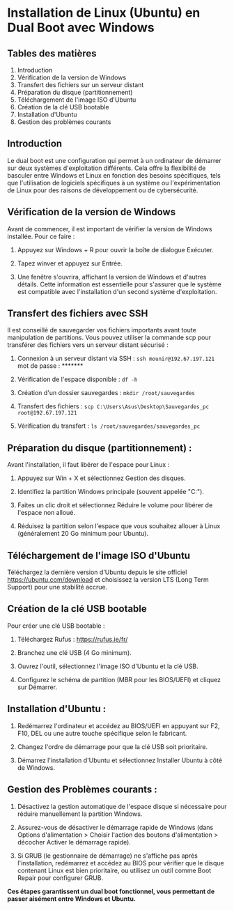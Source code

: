 # Installation de Linux (Ubuntu) en Dual Boot avec Windows

## Tables des matières

  1. Introduction
  2. Vérification de la version de Windows
  3. Transfert des fichiers sur un serveur distant
  4. Préparation du disque (partitionnement)
  5. Téléchargement de l'image ISO d'Ubuntu
  6. Création de la clé USB bootable
  7. Installation d'Ubuntu
  8. Gestion des problèmes courants

## Introduction

Le dual boot est une configuration qui permet à un ordinateur de démarrer sur deux systèmes d'exploitation différents. Cela offre la flexibilité de basculer entre Windows et Linux en fonction des besoins spécifiques, tels que l'utilisation de logiciels spécifiques à un système ou l'expérimentation de Linux pour des raisons de développement ou de cybersécurité.

## Vérification de la version de Windows

Avant de commencer, il est important de vérifier la version de Windows installée. Pour ce faire :

  1. Appuyez sur Windows + R pour ouvrir la boîte de dialogue Exécuter.

  2. Tapez winver et appuyez sur Entrée.
    
  3. Une fenêtre s'ouvrira, affichant la version de Windows et d'autres détails. Cette information est essentielle pour s'assurer que le système est compatible avec l'installation d'un second système d'exploitation.
  
## Transfert des fichiers avec SSH

Il est conseillé de sauvegarder vos fichiers importants avant toute manipulation de partitions. Vous pouvez utiliser la commande scp pour transférer des fichiers vers un serveur distant sécurisé :

  1. Connexion à un serveur distant via SSH : `ssh mounir@192.67.197.121`
    mot de passe : *******

  
  2. Vérification de l'espace disponible : `df -h`
    

  3. Création d'un dossier sauvegardes : `mkdir /root/sauvegardes`
    

  4. Transfert des fichiers : `scp C:\Users\Asus\Desktop\Sauvegardes_pc root@192.67.197.121`
    

  5. Vérification du transfert : `ls /root/sauvegardes/sauvegardes_pc`
    

## Préparation du disque (partitionnement) :

Avant l'installation, il faut libérer de l'espace pour Linux :

  1. Appuyez sur Win + X et sélectionnez Gestion des disques.

  2. Identifiez la partition Windows principale (souvent appelée "C:").

  3. Faites un clic droit et sélectionnez Réduire le volume pour libérer de l'espace non alloué.

  4. Réduisez la partition selon l'espace que vous souhaitez allouer à Linux (généralement 20 Go minimum pour Ubuntu).
    
## Téléchargement de l'image ISO d'Ubuntu

Téléchargez la dernière version d'Ubuntu depuis le site officiel https://ubuntu.com/download et choisissez la version LTS (Long Term Support) pour une stabilité accrue.

## Création de la clé USB bootable

Pour créer une clé USB bootable :

  1. Téléchargez Rufus : https://rufus.ie/fr/

  2. Branchez une clé USB (4 Go minimum).

  3. Ouvrez l'outil, sélectionnez l'image ISO d'Ubuntu et la clé USB.

  4. Configurez le schéma de partition (MBR pour les BIOS/UEFI) et cliquez sur Démarrer.

## Installation d'Ubuntu :

   1. Redémarrez l'ordinateur et accédez au BIOS/UEFI en appuyant sur F2, F10, DEL ou une autre touche spécifique selon le fabricant.

   2. Changez l'ordre de démarrage pour que la clé USB soit prioritaire.

   3. Démarrez l'installation d'Ubuntu et sélectionnez Installer Ubuntu à côté de Windows.

## Gestion des Problèmes courants :

   1. Désactivez la gestion automatique de l'espace disque si nécessaire pour réduire manuellement la partition Windows.

   2. Assurez-vous de désactiver le démarrage rapide de Windows (dans Options d'alimentation > Choisir l'action des boutons d'alimentation > décocher Activer le démarrage rapide).

   3. Si GRUB (le gestionnaire de démarrage) ne s'affiche pas après l'installation, redémarrez et accédez au BIOS pour vérifier que le disque contenant Linux est bien prioritaire, ou utilisez un outil comme Boot Repair pour configurer GRUB.

**Ces étapes garantissent un dual boot fonctionnel, vous permettant de passer aisément entre Windows et Ubuntu.**
